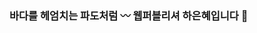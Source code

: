 ### 바다를 헤엄치는 파도처럼 〰️ 웹퍼블리셔 하은혜입니다 🌊

<!--
**EunhyeHa/EunhyeHa** is a ✨ _special_ ✨ repository because its `README.md` (this file) appears on your GitHub profile.

Here are some ideas to get you started:

- 🔭 I’m currently working on ...
- 🌱 I’m currently learning ...
- 👯 I’m looking to collaborate on ...
- 🤔 I’m looking for help with ...
- 💬 Ask me about ...
- 📫 How to reach me: ...
- 😄 Pronouns: ...
- ⚡ Fun fact: ...
-->
